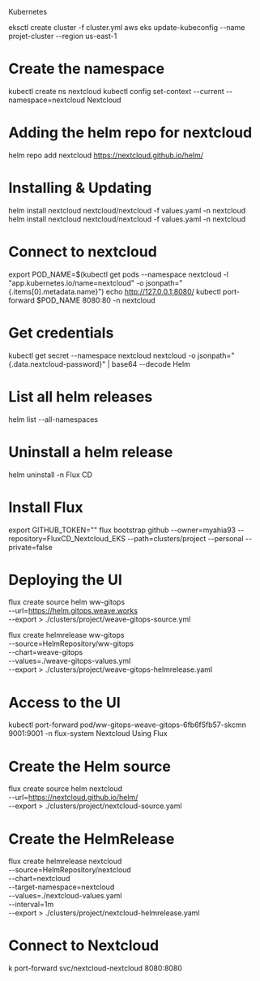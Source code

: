 Kubernetes
<!--Create cluster & set kubeconfig -->
eksctl create cluster -f cluster.yml
aws eks update-kubeconfig --name projet-cluster --region us-east-1

# Create the namespace
kubectl create ns nextcloud
kubectl config set-context --current --namespace=nextcloud
Nextcloud
# Adding the helm repo for nextcloud
helm repo add nextcloud https://nextcloud.github.io/helm/

# Installing & Updating
helm install nextcloud nextcloud/nextcloud -f values.yaml -n nextcloud
helm install nextcloud nextcloud/nextcloud -f values.yaml -n nextcloud

# Connect to nextcloud
export POD_NAME=$(kubectl get pods --namespace nextcloud -l "app.kubernetes.io/name=nextcloud" -o jsonpath="{.items[0].metadata.name}")
echo http://127.0.0.1:8080/
kubectl port-forward $POD_NAME 8080:80 -n nextcloud

# Get credentials
kubectl get secret --namespace nextcloud nextcloud -o jsonpath="{.data.nextcloud-password}" | base64 --decode
Helm
# List all helm releases
helm list --all-namespaces

# Uninstall a helm release
helm uninstall <release> -n <namespace>
Flux CD
# Install Flux
export GITHUB_TOKEN="<token>"
flux bootstrap github --owner=myahia93 --repository=FluxCD_Nextcloud_EKS --path=clusters/project --personal --private=false

# Deploying the UI
flux create source helm ww-gitops \
 --url=https://helm.gitops.weave.works \
 --export > ./clusters/project/weave-gitops-source.yml

flux create helmrelease ww-gitops \
 --source=HelmRepository/ww-gitops \
 --chart=weave-gitops \
 --values=./weave-gitops-values.yml \
 --export > ./clusters/project/weave-gitops-helmrelease.yaml

# Access to the UI
kubectl port-forward pod/ww-gitops-weave-gitops-6fb6f5fb57-skcmn 9001:9001 -n flux-system
Nextcloud Using Flux
# Create the Helm source
flux create source helm nextcloud \
  --url=https://nextcloud.github.io/helm/ \
  --export > ./clusters/project/nextcloud-source.yaml

# Create the HelmRelease
flux create helmrelease nextcloud \
  --source=HelmRepository/nextcloud \
  --chart=nextcloud \
  --target-namespace=nextcloud \
  --values=./nextcloud-values.yaml \
  --interval=1m \
  --export > ./clusters/project/nextcloud-helmrelease.yaml

# Connect to Nextcloud
k port-forward svc/nextcloud-nextcloud 8080:8080
